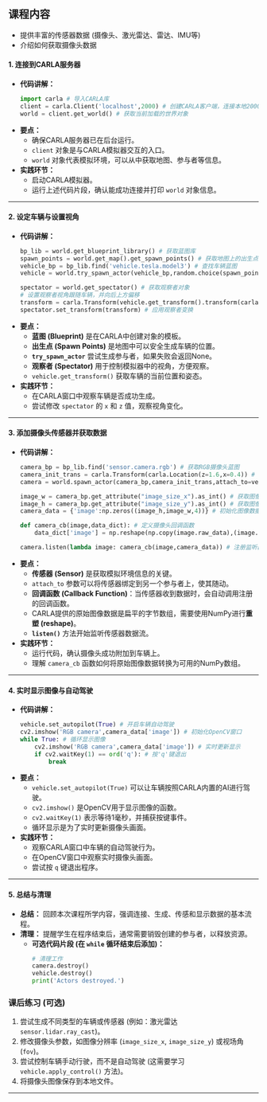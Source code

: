 

## 课程内容

- 提供丰富的传感器数据 (摄像头、激光雷达、雷达、IMU等)
- 介绍如何获取摄像头数据

#### 1. 连接到CARLA服务器 

* **代码讲解：**
    ```python
    import carla # 导入CARLA库
    client = carla.Client('localhost',2000) # 创建CARLA客户端，连接本地2000端口
    world = client.get_world() # 获取当前加载的世界对象
    ```
* **要点：**
    * 确保CARLA服务器已在后台运行。
    * `client` 对象是与CARLA模拟器交互的入口。
    * `world` 对象代表模拟环境，可以从中获取地图、参与者等信息。
* **实践环节：**
    * 启动CARLA模拟器。
    * 运行上述代码片段，确认能成功连接并打印 `world` 对象信息。

---

#### 2. 设定车辆与设置视角

* **代码讲解：**
    ```python
    bp_lib = world.get_blueprint_library() # 获取蓝图库
    spawn_points = world.get_map().get_spawn_points() # 获取地图上的出生点
    vehicle_bp = bp_lib.find('vehicle.tesla.model3') # 查找车辆蓝图
    vehicle = world.try_spawn_actor(vehicle_bp,random.choice(spawn_points)) # 在随机出生点生成车辆

    spectator = world.get_spectator() # 获取观察者对象
    # 设置观察者视角跟随车辆，并向后上方偏移
    transform = carla.Transform(vehicle.get_transform().transform(carla.Location(x=-4,z=2.5)))
    spectator.set_transform(transform) # 应用观察者变换
    ```
* **要点：**
    * **蓝图 (Blueprint)** 是在CARLA中创建对象的模板。
    * **出生点 (Spawn Points)** 是地图中可以安全生成车辆的位置。
    * **`try_spawn_actor`** 尝试生成参与者，如果失败会返回None。
    * **观察者 (Spectator)** 用于控制模拟器中的视角，方便观察。
    * `vehicle.get_transform()` 获取车辆的当前位置和姿态。
* **实践环节：**
    * 在CARLA窗口中观察车辆是否成功生成。
    * 尝试修改 `spectator` 的 `x` 和 `z` 值，观察视角变化。

---

#### 3. 添加摄像头传感器并获取数据

* **代码讲解：**
    ```python
    camera_bp = bp_lib.find('sensor.camera.rgb') # 获取RGB摄像头蓝图
    camera_init_trans = carla.Transform(carla.Location(z=1.6,x=0.4)) # 摄像头相对车辆的初始变换
    camera = world.spawn_actor(camera_bp,camera_init_trans,attach_to=vehicle) # 生成摄像头并附加到车辆

    image_w = camera_bp.get_attribute("image_size_x").as_int() # 获取图像宽度
    image_h = camera_bp.get_attribute("image_size_y").as_int() # 获取图像高度
    camera_data = {'image':np.zeros((image_h,image_w,4))} # 初始化图像数据存储字典

    def camera_cb(image,data_dict): # 定义摄像头回调函数
        data_dict['image'] = np.reshape(np.copy(image.raw_data),(image.height,image.width,4)) # 处理图像数据

    camera.listen(lambda image: camera_cb(image,camera_data)) # 注册监听器，绑定回调函数
    ```
* **要点：**
    * **传感器 (Sensor)** 是获取模拟环境信息的关键。
    * `attach_to` 参数可以将传感器绑定到另一个参与者上，使其随动。
    * **回调函数 (Callback Function)**：当传感器收到数据时，会自动调用注册的回调函数。
    * CARLA提供的原始图像数据是扁平的字节数组，需要使用NumPy进行**重塑 (reshape)**。
    * **`listen()`** 方法开始监听传感器数据流。
* **实践环节：**
    * 运行代码，确认摄像头成功附加到车辆上。
    * 理解 `camera_cb` 函数如何将原始图像数据转换为可用的NumPy数组。

---

#### 4. 实时显示图像与自动驾驶

* **代码讲解：**
    ```python
    vehicle.set_autopilot(True) # 开启车辆自动驾驶
    cv2.imshow('RGB camera',camera_data['image']) # 初始化OpenCV窗口
    while True: # 循环显示图像
        cv2.imshow('RGB camera',camera_data['image']) # 实时更新显示
        if cv2.waitKey(1) == ord('q'): # 按'q'键退出
            break
    ```
* **要点：**
    * `vehicle.set_autopilot(True)` 可以让车辆按照CARLA内置的AI进行驾驶。
    * `cv2.imshow()` 是OpenCV用于显示图像的函数。
    * `cv2.waitKey(1)` 表示等待1毫秒，并捕获按键事件。
    * 循环显示是为了实时更新摄像头画面。
* **实践环节：**
    * 观察CARLA窗口中车辆的自动驾驶行为。
    * 在OpenCV窗口中观察实时摄像头画面。
    * 尝试按 `q` 键退出程序。

---

#### 5. 总结与清理

* **总结：** 回顾本次课程所学内容，强调连接、生成、传感和显示数据的基本流程。
* **清理：** 提醒学生在程序结束后，通常需要销毁创建的参与者，以释放资源。
    * **可选代码片段 (在 `while` 循环结束后添加)：**
        ```python
        # 清理工作
        camera.destroy()
        vehicle.destroy()
        print('Actors destroyed.')
        ```

### 课后练习 (可选)

1.  尝试生成不同类型的车辆或传感器 (例如：激光雷达 `sensor.lidar.ray_cast`)。
2.  修改摄像头参数，如图像分辨率 (`image_size_x`, `image_size_y`) 或视场角 (`fov`)。
3.  尝试控制车辆手动行驶，而不是自动驾驶 (这需要学习 `vehicle.apply_control()` 方法)。
4.  将摄像头图像保存到本地文件。

---
